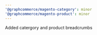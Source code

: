 ```yaml
---
'@graphcommerce/magento-category': minor
'@graphcommerce/magento-product': minor
---
```


Added catergory and product breadcrumbs
